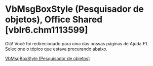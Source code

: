
# VbMsgBoxStyle (Pesquisador de objetos), Office Shared [vblr6.chm1113599]

Olá! Você foi redirecionado para uma das nossas páginas de Ajuda F1. Selecione o tópico que estava procurando abaixo.

[VbMsgBoxStyle (Pesquisador de objetos)](http://msdn.microsoft.com/library/68237ab4-d01b-d1e5-2c3c-438b44b0c3f6%28Office.15%29.aspx)

